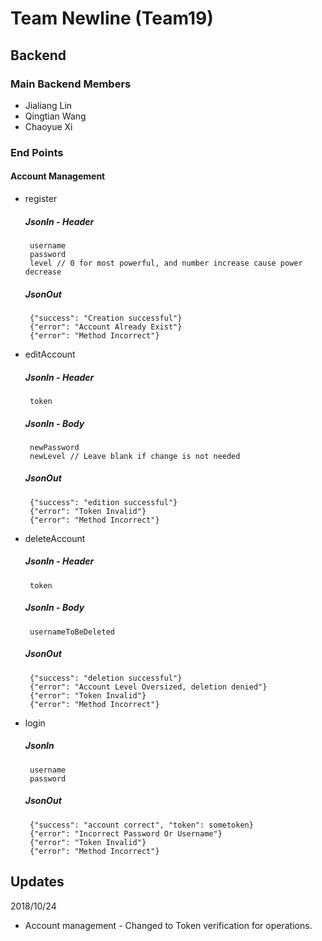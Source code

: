 # Team Newline (Team19)
## Backend

### Main Backend Members
 - Jialiang Lin
 - Qingtian Wang
 - Chaoyue Xi
 
### End Points
#### Account Management
 - register
    ##### JsonIn - Header
        username
        password
        level // 0 for most powerful, and number increase cause power decrease
    ##### JsonOut
        {"success": "Creation successful"}
        {"error": "Account Already Exist"}
        {"error": "Method Incorrect"}

 - editAccount
    ##### JsonIn - Header
        token
    ##### JsonIn - Body
        newPassword
        newLevel // Leave blank if change is not needed
    ##### JsonOut
        {"success": "edition successful"}
        {"error": "Token Invalid"}
        {"error": "Method Incorrect"}

 - deleteAccount
    ##### JsonIn - Header
        token
    ##### JsonIn - Body
        usernameToBeDeleted
    ##### JsonOut
        {"success": "deletion successful"}
        {"error": "Account Level Oversized, deletion denied"}
        {"error": "Token Invalid"}
        {"error": "Method Incorrect"}

 - login
    ##### JsonIn
        username
        password
    ##### JsonOut
        {"success": "account correct", "token": sometoken}
        {"error": "Incorrect Password Or Username"}
        {"error": "Token Invalid"}
        {"error": "Method Incorrect"}
        
## Updates
  2018/10/24
  - Account management - Changed to Token verification for operations.
